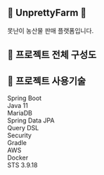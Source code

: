 ## 🥕 UnprettyFarm 🥕
못난이 농산물 판매 플랫폼입니다.

## 🥕 프로젝트 전체 구성도


## 🥕 프로젝트 사용기술
Spring Boot  
Java 11  
MariaDB  
Spring Data JPA  
Query DSL  
Security  
Gradle  
AWS  
Docker  
STS 3.9.18  

<!--

**Here are some ideas to get you started:**

🙋‍♀️ A short introduction - what is your organization all about?
🌈 Contribution guidelines - how can the community get involved?
👩‍💻 Useful resources - where can the community find your docs? Is there anything else the community should know?
🍿 Fun facts - what does your team eat for breakfast?
🧙 Remember, you can do mighty things with the power of [Markdown](https://docs.github.com/github/writing-on-github/getting-started-with-writing-and-formatting-on-github/basic-writing-and-formatting-syntax)
-->
